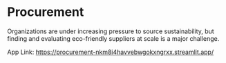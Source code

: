 # Procurement
Organizations are under increasing pressure to source sustainability, but finding and evaluating eco-friendly suppliers at scale is a major challenge.

App Link: 
https://procurement-nkm8i4havvebwgokxngrxx.streamlit.app/
